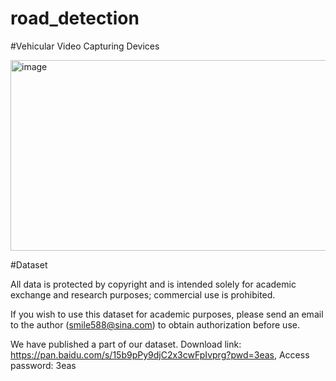 # road_detection


#Vehicular Video Capturing Devices  

<img width="554" height="305" alt="image" src="https://github.com/user-attachments/assets/4c056210-c4f7-432b-bb12-ed2a54bce9cd" />

#Dataset  

All data is protected by copyright and is intended solely for academic exchange and research purposes; commercial use is prohibited.   

If you wish to use this dataset for academic purposes, please send an email to the author (smile588@sina.com) to obtain authorization before use.  


We have published a part of our dataset. Download link: https://pan.baidu.com/s/15b9pPy9djC2x3cwFpIvprg?pwd=3eas, Access password: 3eas 

